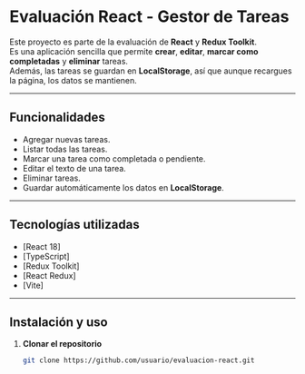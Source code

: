 # Evaluación React - Gestor de Tareas

Este proyecto es parte de la evaluación de **React** y **Redux Toolkit**.  
Es una aplicación sencilla que permite **crear**, **editar**, **marcar como completadas** y **eliminar** tareas.  
Además, las tareas se guardan en **LocalStorage**, así que aunque recargues la página, los datos se mantienen.

---

## Funcionalidades
- Agregar nuevas tareas.
- Listar todas las tareas.
- Marcar una tarea como completada o pendiente.
- Editar el texto de una tarea.
- Eliminar tareas.
- Guardar automáticamente los datos en **LocalStorage**.

---

## Tecnologías utilizadas
- [React 18] 
- [TypeScript]
- [Redux Toolkit]
- [React Redux]
- [Vite]

---

## Instalación y uso

1. **Clonar el repositorio**
   ```bash
   git clone https://github.com/usuario/evaluacion-react.git

